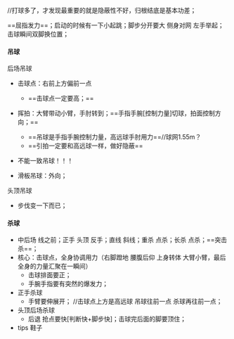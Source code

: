 //打球多了，才发现最重要的就是隐蔽性不好，归根结底是基本功差；

==屈指发力==；启动的时候有一下小起跳；脚步分开要大  侧身对网  左手举起； 击球瞬间双脚换位置；

#### 吊球

后场吊球

- 击球点：右前上方偏前一点
  - ==击球点一定要高；==
- 挥拍：大臂带动小臂，手肘转到；==手指手腕[控制力量]切球，拍面控制方向；==
  - ==吊球是手指手腕控制力量，高远球手肘用力==//球网1.55m？
  - ==引拍一定要和高远球一样，做好隐蔽==
- 不能一致吊球！！！

- 滑板吊球：外向；

头顶吊球

- 步伐变一下而已；

#### 杀球

- 中后场 线之前；正手  头顶  反手；直线 斜线；重杀  点杀；长杀  点杀；==突击杀==；
- 核心：击球点，全身协调用力（右脚蹬地  腰腹后仰  上身转体  大臂小臂，最后全身的力量汇聚在一瞬间）
  - 击球排面要正；
  - 手腕手指要有突然的爆发力；
- 正手杀球
  - 手臂要伸展开； //击球点上方是高远球   吊球往前一点  杀球再往前一点；
- 头顶后场杀球
  - 后退  抢点要快[判断快+脚步快]；击球完后面的脚要顶住；
- tips  鞋子

